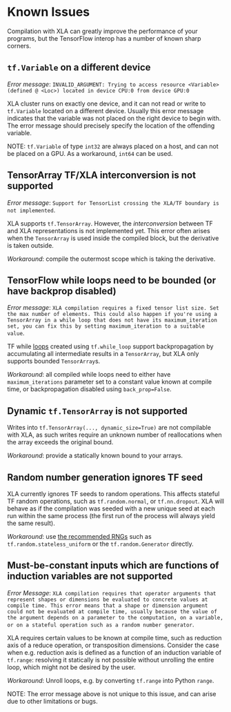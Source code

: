 # Known Issues

Compilation with XLA can greatly improve the performance of your programs, but
the TensorFlow interop has a number of known sharp corners.

## `tf.Variable` on a different device

*Error message*: `INVALID_ARGUMENT: Trying to access resource <Variable>
(defined @ <Loc>) located in device CPU:0 from device GPU:0`

XLA cluster runs on exactly one device, and it can not read or write to
`tf.Variable` located on a different device. Usually this error message
indicates that the variable was not placed on the right device to begin with.
The error message should precisely specify the location of the offending
variable.

NOTE: `tf.Variable` of type `int32` are always placed on a host, and can not be
placed on a GPU. As a workaround, `int64` can be used.

## TensorArray TF/XLA interconversion is not supported

*Error message*: `Support for TensorList crossing the XLA/TF boundary is not
implemented`.

XLA supports `tf.TensorArray`. However, the _interconversion_ between TF and XLA
representations is not implemented yet. This error often arises when the
`TensorArray` is used inside the compiled block, but the derivative is taken
outside.

*Workaround*: compile the outermost scope which is taking the derivative.

## TensorFlow while loops need to be bounded (or have backprop disabled)

*Error message*: `XLA compilation requires a fixed tensor list size. Set the max
number of elements. This could also happen if you're using a TensorArray in a
while loop that does not have its maximum_iteration set, you can fix this by
setting maximum_iteration to a suitable value`.

TF while [loops](https://www.tensorflow.org/api_docs/python/tf/while_loop)
created using `tf.while_loop` support backpropagation by accumulating all
intermediate results in a `TensorArray`, but XLA only supports bounded
`TensorArray`s.

*Workaround*: all compiled while loops need to either have `maximum_iterations`
parameter set to a constant value known at compile time, or backpropagation
disabled using `back_prop=False`.

## Dynamic `tf.TensorArray` is not supported

Writes into `tf.TensorArray(..., dynamic_size=True)` are not compilable with
XLA, as such writes require an unknown number of reallocations when the array
exceeds the original bound.

*Workaround*: provide a statically known bound to your arrays.

## Random number generation ignores TF seed

XLA currently ignores TF seeds to random operations. This affects stateful TF
random operations, such as `tf.random.normal`, or `tf.nn.dropout`. XLA will
behave as if the compilation was seeded with a new unique seed at each run
within the same process (the first run of the process will always yield the same
result).

*Workaround*: use
[the recommended RNGs](https://www.tensorflow.org/guide/random_numbers#stateless_rngs)
such as `tf.random.stateless_uniform` or the `tf.random.Generator` directly.

## Must-be-constant inputs which are functions of induction variables are not supported

*Error Message*: `XLA compilation requires that operator arguments that represent
shapes or dimensions be evaluated to concrete values at compile time. This error
means that a shape or dimension argument could not be evaluated at compile time, usually
because the value of the argument depends on a parameter to the computation, on a variable,
or on a stateful operation such as a random number generator`.

XLA requires certain values to be known at compile time, such as reduction axis of a
reduce operation, or transposition dimensions. Consider the case when e.g. reduction axis
is defined as a function of an induction variable of `tf.range`: resolving it statically
is not possible without unrolling the entire loop, which might not be desired by the user.

*Workaround*: Unroll loops, e.g. by converting `tf.range` into Python `range`.

NOTE: The error message above is not unique to this issue, and can arise due to other
limitations or bugs.

